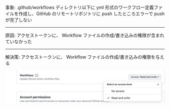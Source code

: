 事象: .github/workflows ディレクトリ以下に yml 形式のワークフロー定義ファイルを作成し、GitHub のリモートリポジトリに push したところエラーで push が完了しない

---

原因: アクセストークンに、 Workflow ファイルの作成/書き込みの権限が含まれていなかった

---

解決策: アクセストークンに、 Workflow ファイルの作成/書き込みの権限を与える

<img src="../img/github-actions-setting.png" />

